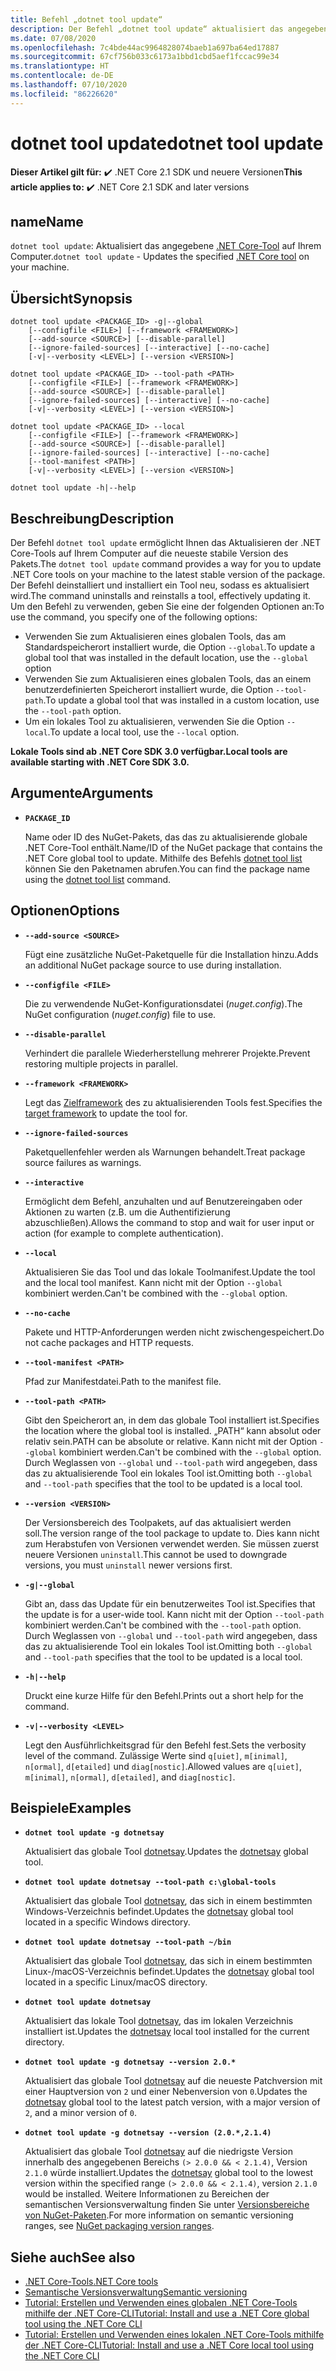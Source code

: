 ```yaml
---
title: Befehl „dotnet tool update“
description: Der Befehl „dotnet tool update“ aktualisiert das angegebene .NET Core-Tool auf Ihrem Computer.
ms.date: 07/08/2020
ms.openlocfilehash: 7c4bde44ac9964828074baeb1a697ba64ed17887
ms.sourcegitcommit: 67cf756b033c6173a1bbd1cbd5aef1fccac99e34
ms.translationtype: HT
ms.contentlocale: de-DE
ms.lasthandoff: 07/10/2020
ms.locfileid: "86226620"
---
```

# <a name="dotnet-tool-update"></a><span data-ttu-id="0645b-103">dotnet tool update</span><span class="sxs-lookup"><span data-stu-id="0645b-103">dotnet tool update</span></span>

<span data-ttu-id="0645b-104">**Dieser Artikel gilt für:** ✔️ .NET Core 2.1 SDK und neuere Versionen</span><span class="sxs-lookup"><span data-stu-id="0645b-104">**This article applies to:** ✔️ .NET Core 2.1 SDK and later versions</span></span>

## <a name="name"></a><span data-ttu-id="0645b-105">name</span><span class="sxs-lookup"><span data-stu-id="0645b-105">Name</span></span>

<span data-ttu-id="0645b-106">`dotnet tool update`: Aktualisiert das angegebene [.NET Core-Tool](global-tools.md) auf Ihrem Computer.</span><span class="sxs-lookup"><span data-stu-id="0645b-106">`dotnet tool update` - Updates the specified [.NET Core tool](global-tools.md) on your machine.</span></span>

## <a name="synopsis"></a><span data-ttu-id="0645b-107">Übersicht</span><span class="sxs-lookup"><span data-stu-id="0645b-107">Synopsis</span></span>

```dotnetcli
dotnet tool update <PACKAGE_ID> -g|--global
    [--configfile <FILE>] [--framework <FRAMEWORK>]
    [--add-source <SOURCE>] [--disable-parallel]
    [--ignore-failed-sources] [--interactive] [--no-cache]
    [-v|--verbosity <LEVEL>] [--version <VERSION>]

dotnet tool update <PACKAGE_ID> --tool-path <PATH>
    [--configfile <FILE>] [--framework <FRAMEWORK>]
    [--add-source <SOURCE>] [--disable-parallel]
    [--ignore-failed-sources] [--interactive] [--no-cache]
    [-v|--verbosity <LEVEL>] [--version <VERSION>]

dotnet tool update <PACKAGE_ID> --local
    [--configfile <FILE>] [--framework <FRAMEWORK>]
    [--add-source <SOURCE>] [--disable-parallel]
    [--ignore-failed-sources] [--interactive] [--no-cache]
    [--tool-manifest <PATH>]
    [-v|--verbosity <LEVEL>] [--version <VERSION>]

dotnet tool update -h|--help
```

## <a name="description"></a><span data-ttu-id="0645b-108">Beschreibung</span><span class="sxs-lookup"><span data-stu-id="0645b-108">Description</span></span>

<span data-ttu-id="0645b-109">Der Befehl `dotnet tool update` ermöglicht Ihnen das Aktualisieren der .NET Core-Tools auf Ihrem Computer auf die neueste stabile Version des Pakets.</span><span class="sxs-lookup"><span data-stu-id="0645b-109">The `dotnet tool update` command provides a way for you to update .NET Core tools on your machine to the latest stable version of the package.</span></span> <span data-ttu-id="0645b-110">Der Befehl deinstalliert und installiert ein Tool neu, sodass es aktualisiert wird.</span><span class="sxs-lookup"><span data-stu-id="0645b-110">The command uninstalls and reinstalls a tool, effectively updating it.</span></span> <span data-ttu-id="0645b-111">Um den Befehl zu verwenden, geben Sie eine der folgenden Optionen an:</span><span class="sxs-lookup"><span data-stu-id="0645b-111">To use the command, you specify one of the following options:</span></span>

* <span data-ttu-id="0645b-112">Verwenden Sie zum Aktualisieren eines globalen Tools, das am Standardspeicherort installiert wurde, die Option `--global`.</span><span class="sxs-lookup"><span data-stu-id="0645b-112">To update a global tool that was installed in the default location, use the `--global` option</span></span>
* <span data-ttu-id="0645b-113">Verwenden Sie zum Aktualisieren eines globalen Tools, das an einem benutzerdefinierten Speicherort installiert wurde, die Option `--tool-path`.</span><span class="sxs-lookup"><span data-stu-id="0645b-113">To update a global tool that was installed in a custom location, use the `--tool-path` option.</span></span>
* <span data-ttu-id="0645b-114">Um ein lokales Tool zu aktualisieren, verwenden Sie die Option `--local`.</span><span class="sxs-lookup"><span data-stu-id="0645b-114">To update a local tool, use the `--local` option.</span></span>

<span data-ttu-id="0645b-115">**Lokale Tools sind ab .NET Core SDK 3.0 verfügbar.**</span><span class="sxs-lookup"><span data-stu-id="0645b-115">**Local tools are available starting with .NET Core SDK 3.0.**</span></span>

## <a name="arguments"></a><span data-ttu-id="0645b-116">Argumente</span><span class="sxs-lookup"><span data-stu-id="0645b-116">Arguments</span></span>

- **`PACKAGE_ID`**

  <span data-ttu-id="0645b-117">Name oder ID des NuGet-Pakets, das das zu aktualisierende globale .NET Core-Tool enthält.</span><span class="sxs-lookup"><span data-stu-id="0645b-117">Name/ID of the NuGet package that contains the .NET Core global tool to update.</span></span> <span data-ttu-id="0645b-118">Mithilfe des Befehls [dotnet tool list](dotnet-tool-list.md) können Sie den Paketnamen abrufen.</span><span class="sxs-lookup"><span data-stu-id="0645b-118">You can find the package name using the [dotnet tool list](dotnet-tool-list.md) command.</span></span>

## <a name="options"></a><span data-ttu-id="0645b-119">Optionen</span><span class="sxs-lookup"><span data-stu-id="0645b-119">Options</span></span>

- **`--add-source <SOURCE>`**

  <span data-ttu-id="0645b-120">Fügt eine zusätzliche NuGet-Paketquelle für die Installation hinzu.</span><span class="sxs-lookup"><span data-stu-id="0645b-120">Adds an additional NuGet package source to use during installation.</span></span>

- **`--configfile <FILE>`**

  <span data-ttu-id="0645b-121">Die zu verwendende NuGet-Konfigurationsdatei (*nuget.config*).</span><span class="sxs-lookup"><span data-stu-id="0645b-121">The NuGet configuration (*nuget.config*) file to use.</span></span>

- **`--disable-parallel`**

  <span data-ttu-id="0645b-122">Verhindert die parallele Wiederherstellung mehrerer Projekte.</span><span class="sxs-lookup"><span data-stu-id="0645b-122">Prevent restoring multiple projects in parallel.</span></span>

- **`--framework <FRAMEWORK>`**

  <span data-ttu-id="0645b-123">Legt das [Zielframework](../../standard/frameworks.md) des zu aktualisierenden Tools fest.</span><span class="sxs-lookup"><span data-stu-id="0645b-123">Specifies the [target framework](../../standard/frameworks.md) to update the tool for.</span></span>

- **`--ignore-failed-sources`**

  <span data-ttu-id="0645b-124">Paketquellenfehler werden als Warnungen behandelt.</span><span class="sxs-lookup"><span data-stu-id="0645b-124">Treat package source failures as warnings.</span></span>

- **`--interactive`**

  <span data-ttu-id="0645b-125">Ermöglicht dem Befehl, anzuhalten und auf Benutzereingaben oder Aktionen zu warten (z.B. um die Authentifizierung abzuschließen).</span><span class="sxs-lookup"><span data-stu-id="0645b-125">Allows the command to stop and wait for user input or action (for example to complete authentication).</span></span>

- **`--local`**

  <span data-ttu-id="0645b-126">Aktualisieren Sie das Tool und das lokale Toolmanifest.</span><span class="sxs-lookup"><span data-stu-id="0645b-126">Update the tool and the local tool manifest.</span></span> <span data-ttu-id="0645b-127">Kann nicht mit der Option `--global` kombiniert werden.</span><span class="sxs-lookup"><span data-stu-id="0645b-127">Can't be combined with the `--global` option.</span></span>

- **`--no-cache`**

  <span data-ttu-id="0645b-128">Pakete und HTTP-Anforderungen werden nicht zwischengespeichert.</span><span class="sxs-lookup"><span data-stu-id="0645b-128">Do not cache packages and HTTP requests.</span></span>

- **`--tool-manifest <PATH>`**

  <span data-ttu-id="0645b-129">Pfad zur Manifestdatei.</span><span class="sxs-lookup"><span data-stu-id="0645b-129">Path to the manifest file.</span></span>

- **`--tool-path <PATH>`**

  <span data-ttu-id="0645b-130">Gibt den Speicherort an, in dem das globale Tool installiert ist.</span><span class="sxs-lookup"><span data-stu-id="0645b-130">Specifies the location where the global tool is installed.</span></span> <span data-ttu-id="0645b-131">„PATH“ kann absolut oder relativ sein.</span><span class="sxs-lookup"><span data-stu-id="0645b-131">PATH can be absolute or relative.</span></span> <span data-ttu-id="0645b-132">Kann nicht mit der Option `--global` kombiniert werden.</span><span class="sxs-lookup"><span data-stu-id="0645b-132">Can't be combined with the `--global` option.</span></span> <span data-ttu-id="0645b-133">Durch Weglassen von `--global` und `--tool-path` wird angegeben, dass das zu aktualisierende Tool ein lokales Tool ist.</span><span class="sxs-lookup"><span data-stu-id="0645b-133">Omitting both `--global` and `--tool-path` specifies that the tool to be updated is a local tool.</span></span>

- **`--version <VERSION>`**

  <span data-ttu-id="0645b-134">Der Versionsbereich des Toolpakets, auf das aktualisiert werden soll.</span><span class="sxs-lookup"><span data-stu-id="0645b-134">The version range of the tool package to update to.</span></span> <span data-ttu-id="0645b-135">Dies kann nicht zum Herabstufen von Versionen verwendet werden. Sie müssen zuerst neuere Versionen `uninstall`.</span><span class="sxs-lookup"><span data-stu-id="0645b-135">This cannot be used to downgrade versions, you must `uninstall` newer versions first.</span></span>

- **`-g|--global`**

  <span data-ttu-id="0645b-136">Gibt an, dass das Update für ein benutzerweites Tool ist.</span><span class="sxs-lookup"><span data-stu-id="0645b-136">Specifies that the update is for a user-wide tool.</span></span> <span data-ttu-id="0645b-137">Kann nicht mit der Option `--tool-path` kombiniert werden.</span><span class="sxs-lookup"><span data-stu-id="0645b-137">Can't be combined with the `--tool-path` option.</span></span> <span data-ttu-id="0645b-138">Durch Weglassen von `--global` und `--tool-path` wird angegeben, dass das zu aktualisierende Tool ein lokales Tool ist.</span><span class="sxs-lookup"><span data-stu-id="0645b-138">Omitting both `--global` and `--tool-path` specifies that the tool to be updated is a local tool.</span></span>

- **`-h|--help`**

  <span data-ttu-id="0645b-139">Druckt eine kurze Hilfe für den Befehl.</span><span class="sxs-lookup"><span data-stu-id="0645b-139">Prints out a short help for the command.</span></span>

- **`-v|--verbosity <LEVEL>`**

  <span data-ttu-id="0645b-140">Legt den Ausführlichkeitsgrad für den Befehl fest.</span><span class="sxs-lookup"><span data-stu-id="0645b-140">Sets the verbosity level of the command.</span></span> <span data-ttu-id="0645b-141">Zulässige Werte sind `q[uiet]`, `m[inimal]`, `n[ormal]`, `d[etailed]` und `diag[nostic]`.</span><span class="sxs-lookup"><span data-stu-id="0645b-141">Allowed values are `q[uiet]`, `m[inimal]`, `n[ormal]`, `d[etailed]`, and `diag[nostic]`.</span></span>

## <a name="examples"></a><span data-ttu-id="0645b-142">Beispiele</span><span class="sxs-lookup"><span data-stu-id="0645b-142">Examples</span></span>

- **`dotnet tool update -g dotnetsay`**

  <span data-ttu-id="0645b-143">Aktualisiert das globale Tool [dotnetsay](https://www.nuget.org/packages/dotnetsay/).</span><span class="sxs-lookup"><span data-stu-id="0645b-143">Updates the [dotnetsay](https://www.nuget.org/packages/dotnetsay/) global tool.</span></span>

- **`dotnet tool update dotnetsay --tool-path c:\global-tools`**

  <span data-ttu-id="0645b-144">Aktualisiert das globale Tool [dotnetsay](https://www.nuget.org/packages/dotnetsay/), das sich in einem bestimmten Windows-Verzeichnis befindet.</span><span class="sxs-lookup"><span data-stu-id="0645b-144">Updates the [dotnetsay](https://www.nuget.org/packages/dotnetsay/) global tool located in a specific Windows directory.</span></span>

- **`dotnet tool update dotnetsay --tool-path ~/bin`**

  <span data-ttu-id="0645b-145">Aktualisiert das globale Tool [dotnetsay](https://www.nuget.org/packages/dotnetsay/), das sich in einem bestimmten Linux-/macOS-Verzeichnis befindet.</span><span class="sxs-lookup"><span data-stu-id="0645b-145">Updates the [dotnetsay](https://www.nuget.org/packages/dotnetsay/) global tool located in a specific Linux/macOS directory.</span></span>

- **`dotnet tool update dotnetsay`**

  <span data-ttu-id="0645b-146">Aktualisiert das lokale Tool [dotnetsay](https://www.nuget.org/packages/dotnetsay/), das im lokalen Verzeichnis installiert ist.</span><span class="sxs-lookup"><span data-stu-id="0645b-146">Updates the [dotnetsay](https://www.nuget.org/packages/dotnetsay/) local tool installed for the current directory.</span></span>

- **`dotnet tool update -g dotnetsay --version 2.0.*`**

  <span data-ttu-id="0645b-147">Aktualisiert das globale Tool [dotnetsay](https://www.nuget.org/packages/dotnetsay/) auf die neueste Patchversion mit einer Hauptversion von `2` und einer Nebenversion von `0`.</span><span class="sxs-lookup"><span data-stu-id="0645b-147">Updates the [dotnetsay](https://www.nuget.org/packages/dotnetsay/) global tool to the latest patch version, with a major version of `2`, and a minor version of `0`.</span></span>

- **`dotnet tool update -g dotnetsay --version (2.0.*,2.1.4)`**

  <span data-ttu-id="0645b-148">Aktualisiert das globale Tool [dotnetsay](https://www.nuget.org/packages/dotnetsay/) auf die niedrigste Version innerhalb des angegebenen Bereichs `(> 2.0.0 && < 2.1.4)`, Version `2.1.0` würde installiert.</span><span class="sxs-lookup"><span data-stu-id="0645b-148">Updates the [dotnetsay](https://www.nuget.org/packages/dotnetsay/) global tool to the lowest version within the specified range `(> 2.0.0 && < 2.1.4)`, version `2.1.0` would be installed.</span></span> <span data-ttu-id="0645b-149">Weitere Informationen zu Bereichen der semantischen Versionsverwaltung finden Sie unter [Versionsbereiche von NuGet-Paketen](/nuget/concepts/package-versioning#version-ranges).</span><span class="sxs-lookup"><span data-stu-id="0645b-149">For more information on semantic versioning ranges, see [NuGet packaging version ranges](/nuget/concepts/package-versioning#version-ranges).</span></span>

## <a name="see-also"></a><span data-ttu-id="0645b-150">Siehe auch</span><span class="sxs-lookup"><span data-stu-id="0645b-150">See also</span></span>

- [<span data-ttu-id="0645b-151">.NET Core-Tools</span><span class="sxs-lookup"><span data-stu-id="0645b-151">.NET Core tools</span></span>](global-tools.md)
- [<span data-ttu-id="0645b-152">Semantische Versionsverwaltung</span><span class="sxs-lookup"><span data-stu-id="0645b-152">Semantic versioning</span></span>](https://semver.org)
- [<span data-ttu-id="0645b-153">Tutorial: Erstellen und Verwenden eines globalen .NET Core-Tools mithilfe der .NET Core-CLI</span><span class="sxs-lookup"><span data-stu-id="0645b-153">Tutorial: Install and use a .NET Core global tool using the .NET Core CLI</span></span>](global-tools-how-to-use.md)
- [<span data-ttu-id="0645b-154">Tutorial: Erstellen und Verwenden eines lokalen .NET Core-Tools mithilfe der .NET Core-CLI</span><span class="sxs-lookup"><span data-stu-id="0645b-154">Tutorial: Install and use a .NET Core local tool using the .NET Core CLI</span></span>](local-tools-how-to-use.md)
